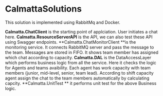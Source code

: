 # CalmattaSolutions

This solution is implemented using RabbitMq and Docker.

**Calmatta.ChatClient** is the starting point of applciation. User initiates a chat here.
**Calmatta.ResourceServerAPI** is the API, we can also test these API using Swagger endpoints.
**Calmatta.ChatMonitorClient **is the monitoring service. It connects RabbitMQ server and pass the message to the team. Messages are stored in FIFO. It shows team member has assigned which chat according to capacity.
**Calmatta.DAL** is the DataAccessLayer which performs business logic from all the service. Here it checks the logic for Agents and teams avaibility. 
Each agent has work capacity with team members (junior, mid-level, senior, team lead). According to shift capacity agent assign the chat to the team members automatically by calculating capcity.
**Calmatta.UnitTest ** it performs unit test for the above Business logic.
